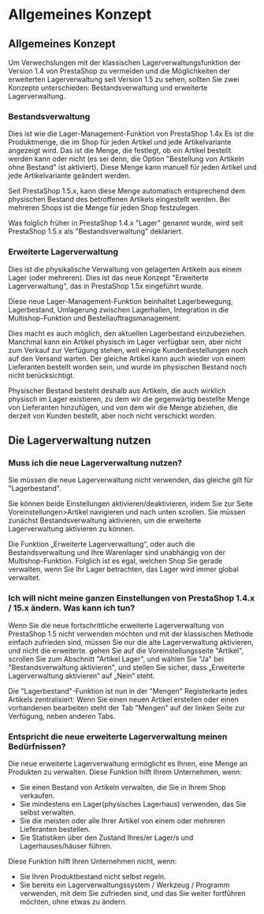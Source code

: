 # Allgemeines Konzept

## Allgemeines Konzept <a href="#allgemeineskonzept-allgemeineskonzept" id="allgemeineskonzept-allgemeineskonzept"></a>

Um Verwechslungen mit der klassischen Lagerverwaltungsfunktion der Version 1.4 von PrestaShop zu vermeiden und die Möglichkeiten der erweiterten Lagerverwaltung seit Version 1.5 zu sehen, sollten Sie zwei Konzepte unterschieden: Bestandsverwaltung und erweiterte Lagerverwaltung.

### Bestandsverwaltung <a href="#allgemeineskonzept-bestandsverwaltung" id="allgemeineskonzept-bestandsverwaltung"></a>

Dies ist wie die Lager-Management-Funktion von PrestaShop 1.4x Es ist die Produktmenge, die im Shop für jeden Artikel und jede Artikelvariante angezeigt wird. Das ist die Menge, die festlegt, ob ein Artikel bestellt werden kann oder nicht (es sei denn, die Option "Bestellung von Artikeln ohne Bestand" ist aktiviert). Diese Menge kann manuell für jeden Artikel und jede Artikelvariante geändert werden.

Seit PrestaShop 1.5.x, kann diese Menge automatisch entsprechend dem physischen Bestand des betroffenen Artikels eingestellt werden. Bei mehreren Shops ist die Menge für jeden Shop festzulegen.

Was folglich früher in PrestaShop 1.4.x "Lager" genannt wurde, wird seit PrestaShop 1.5.x  als "Bestandsverwaltung" deklariert.

### Erweiterte Lagerverwaltung <a href="#allgemeineskonzept-erweitertelagerverwaltung" id="allgemeineskonzept-erweitertelagerverwaltung"></a>

Dies ist die physikalische Verwaltung von gelagerten Artikeln aus einem Lager (oder mehreren). Dies ist das neue Konzept "Erweiterte Lagerverwaltung", das in PrestaShop 1.5x eingeführt wurde.

Diese neue Lager-Management-Funktion beinhaltet Lagerbewegung, Lagerbestand, Umlagerung zwischen Lagerhallen, Integration in die Multishop-Funktion und Bestellauftragsmanagement.

Dies macht es auch möglich, den aktuellen Lagerbestand einzubeziehen. Manchmal kann ein Artikel physisch im Lager verfügbar sein, aber nicht zum Verkauf zur Verfügung stehen, weil einige Kundenbestellungen noch auf den Versand warten. Der gleiche Artikel kann auch wieder von einem Lieferanten bestellt worden sein, und wurde im physischen Bestand noch nicht berücksichtigt.

Physischer Bestand besteht deshalb aus Artikeln, die auch wirklich physisch im Lager existieren, zu dem wir die gegenwärtig bestellte Menge von Lieferanten hinzufügen, und von dem wir die Menge abziehen, die derzeit von Kunden bestellt, aber noch nicht verschickt worden.

## Die Lagerverwaltung nutzen <a href="#allgemeineskonzept-dielagerverwaltungnutzen" id="allgemeineskonzept-dielagerverwaltungnutzen"></a>

### Muss ich die neue Lagerverwaltung nutzen? <a href="#allgemeineskonzept-mussichdieneuelagerverwaltungnutzen" id="allgemeineskonzept-mussichdieneuelagerverwaltungnutzen"></a>

Sie müssen die neue Lagerverwaltung nicht verwenden, das gleiche gilt für "Lagerbestand".

Sie können beide Einstellungen aktivieren/deaktivieren, indem Sie zur Seite Voreinstellungen>Artikel navigieren und nach unten scrollen. Sie müssen zunächst Bestandsverwaltung aktivieren, um die erweiterte Lagerverwaltung aktivieren zu können.

Die Funktion „Erweiterte Lagerverwaltung“, oder auch die Bestandsverwaltung und Ihre Warenlager sind unabhängig von der Multishop-Funktion. Folglich ist es egal, welchen Shop Sie gerade verwalten,  wenn Sie Ihr Lager betrachten, das Lager wird immer global verwaltet.

### Ich will nicht meine ganzen Einstellungen von PrestaShop 1.4.x / 15.x ändern. Was kann ich tun? <a href="#allgemeineskonzept-ichwillnichtmeineganzeneinstellungenvonprestashop1.4.x-15.xaendern.waskannichtun" id="allgemeineskonzept-ichwillnichtmeineganzeneinstellungenvonprestashop1.4.x-15.xaendern.waskannichtun"></a>

Wenn Sie die neue fortschrittliche erweiterte Lagerverwaltung von PrestaShop 1.5 nicht verwenden möchten und mit der klassischen Methode einfach zufrieden sind, müssen Sie nur die alte Lagerverwaltung aktivieren, und nicht die erweiterte. gehen Sie auf die Voreinstellungsseite "Artikel", scrollen Sie zum Abschnitt "Artikel Lager", und wählen Sie "Ja" bei "Bestandsverwaltung aktivieren", und stellen Sie sicher, dass „Erweiterte Lagerverwaltung aktivieren“ auf „Nein“ steht.

Die "Lagerbestand"-Funktion ist nun in der "Mengen" Registerkarte jedes Artikels zentralisiert: Wenn Sie einen neuen Artikel erstellen oder einen vorhandenen bearbeiten steht der Tab "Mengen" auf der linken Seite zur Verfügung, neben anderen Tabs.

### Entspricht die neue erweiterte Lagerverwaltung meinen Bedürfnissen? <a href="#allgemeineskonzept-entsprichtdieneueerweitertelagerverwaltungmeinenbeduerfnissen" id="allgemeineskonzept-entsprichtdieneueerweitertelagerverwaltungmeinenbeduerfnissen"></a>

Die neue erweiterte Lagerverwaltung ermöglicht es Ihnen, eine Menge an Produkten zu verwalten. Diese Funktion hilft Ihrem Unternehmen, wenn:

* Sie einen Bestand von Artikeln verwalten, die Sie in Ihrem Shop verkaufen.
* Sie mindestens ein Lager(physisches Lagerhaus) verwenden, das Sie selbst verwalten.
* Sie die meisten oder alle Ihrer Artikel von einem oder mehreren Lieferanten bestellen.
* Sie Statistiken über den Zustand Ihres/er Lager/s und Lagerhauses/häuser führen.

Diese Funktion hilft Ihren Unternehmen nicht, wenn:

* Sie Ihren Produktbestand nicht selbst regeln.
* Sie bereits ein Lagerverwaltungssystem / Werkzeug / Programm verwenden, mit dem Sie zufrieden sind, und das Sie weiter fortführen möchten, ohne etwas zu ändern.
